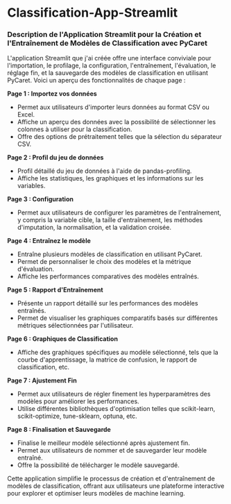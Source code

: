 # Classification-App-Streamlit

### **Description de l'Application Streamlit pour la Création et l'Entraînement de Modèles de Classification avec PyCaret**

L'application Streamlit que j'ai créée offre une interface conviviale pour l'importation, le profilage, la configuration, l'entraînement, l'évaluation, le réglage fin, et la sauvegarde des modèles de classification en utilisant PyCaret. Voici un aperçu des fonctionnalités de chaque page :

**Page 1 : Importez vos données**
- Permet aux utilisateurs d'importer leurs données au format CSV ou Excel.
- Affiche un aperçu des données avec la possibilité de sélectionner les colonnes à utiliser pour la classification.
- Offre des options de prétraitement telles que la sélection du séparateur CSV.

**Page 2 : Profil du jeu de données**
- Profil détaillé du jeu de données à l'aide de pandas-profiling.
- Affiche les statistiques, les graphiques et les informations sur les variables.

**Page 3 : Configuration**
- Permet aux utilisateurs de configurer les paramètres de l'entraînement, y compris la variable cible, la taille d'entraînement, les méthodes d'imputation, la normalisation, et la validation croisée.

**Page 4 : Entraînez le modèle**
- Entraîne plusieurs modèles de classification en utilisant PyCaret.
- Permet de personnaliser le choix des modèles et la métrique d'évaluation.
- Affiche les performances comparatives des modèles entraînés.

**Page 5 : Rapport d'Entraînement**
- Présente un rapport détaillé sur les performances des modèles entraînés.
- Permet de visualiser les graphiques comparatifs basés sur différentes métriques sélectionnées par l'utilisateur.

**Page 6 : Graphiques de Classification**
- Affiche des graphiques spécifiques au modèle sélectionné, tels que la courbe d'apprentissage, la matrice de confusion, le rapport de classification, etc.

**Page 7 : Ajustement Fin**
- Permet aux utilisateurs de régler finement les hyperparamètres des modèles pour améliorer les performances.
- Utilise différentes bibliothèques d'optimisation telles que scikit-learn, scikit-optimize, tune-sklearn, optuna, etc.

**Page 8 : Finalisation et Sauvegarde**
- Finalise le meilleur modèle sélectionné après ajustement fin.
- Permet aux utilisateurs de nommer et de sauvegarder leur modèle entraîné.
- Offre la possibilité de télécharger le modèle sauvegardé.

Cette application simplifie le processus de création et d'entraînement de modèles de classification, offrant aux utilisateurs une plateforme interactive pour explorer et optimiser leurs modèles de machine learning.
           
